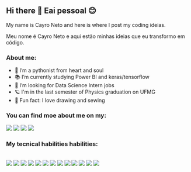 ## Hi there 👋 Eai pessoal 😊

My name is Cayro Neto and here is where I post my coding ideias. 

Meu nome é Cayro Neto e aqui estão minhas ideias que eu transformo em código.

### About me:

- 🐍 I’m a pythonist from heart and soul
- 📚 I’m currently studying Power BI and keras/tensorflow 
- 🔭 I’m looking for Data Science Intern jobs
- 🪐 I'm in the last semester of Physics graduation on UFMG
- 🎈 Fun fact: I love drawing and sewing

### You can find  moe about me on my:

[<img src="https://img.shields.io/badge/Medium-12100E?style=for-the-badge&logo=medium&logoColor=white" />][medium]
[<img src="https://img.shields.io/badge/LinkedIn-0077B5?style=for-the-badge&logo=linkedin&logoColor=white" />][linkedin]
[<img src="https://img.shields.io/badge/Instagram-E4405F?style=for-the-badge&logo=instagram&logoColor=white" />][instagram]
[<img src="https://img.shields.io/badge/Datacamp-05192D?style=for-the-badge&logo=datacamp&logoColor=65FF8F" />][datacamp]



### My tecnical habilities habilities:


\
<img src="https://img.shields.io/badge/Keras-D00000?style=for-the-badge&logo=Keras&logoColor=white"/>
<img src="https://img.shields.io/badge/TF-FF6F00?style=for-the-badge&logo=TensorFlow&logoColor=white"/>
<img src="https://img.shields.io/badge/Jpy-F37626.svg?&style=for-the-badge&logo=Jupyter&logoColor=white"/>
<img src="https://img.shields.io/badge/SKL-F7931E?style=for-the-badge&logo=scikit-learn&logoColor=white"/>
<img src="https://img.shields.io/badge/Ai-FF9A00?style=for-the-badge&logo=adobe%20illustrator&logoColor=white"/>
<img src="https://img.shields.io/badge/Bi-F2C811?style=for-the-badge&logo=Power%20BI&logoColor=white"/>
<img src="https://img.shields.io/badge/Latex-47A141?style=for-the-badge&logo=LaTeX&logoColor=white"/>
<img src="https://img.shields.io/badge/Excel-217346?style=for-the-badge&logo=microsoft-excel&logoColor=white"/>
<img src="https://img.shields.io/badge/Py-3776AB?style=for-the-badge&logo=python&logoColor=white"/>
<img src="https://img.shields.io/badge/Ps-31A8FF?style=for-the-badge&logo=Adobe%20Photoshop&logoColor=black"/>
<img src="https://img.shields.io/badge/C-00599C?style=for-the-badge&logo=c&logoColor=white"/>
<img src="https://img.shields.io/badge/Pandas-2C2D72?style=for-the-badge&logo=pandas&logoColor=white"/>
<img src="https://img.shields.io/badge/SQl-00000F?style=for-the-badge&logo=mysql&logoColor=white"/>





<!---
<img src=""/>  
-->

[medium]: https://cyaneto.medium.com/
[linkedin]:https://www.linkedin.com/in/cayro-neto/
[instagram]: https://instagram.com/cyanet.o
[datacamp]: https://www.datacamp.com/profile/netocayro
<!--



**cyaneto/cyaneto** is a ✨ _special_ ✨ repository because its `README.md` (this file) appears on your GitHub profile.

Here are some ideas to get you started:

- 🔭 I’m currently working on ...
- 🌱 I’m currently learning ...
- 👯 I’m looking to collaborate on ...
- 🤔 I’m looking for help with ...
- 💬 Ask me about ...
- 📫 How to reach me: ...
- 😄 Pronouns: ...
- ⚡ Fun fact: ...
-->
